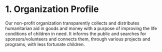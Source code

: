 # 1. Organization Profile

Our non-profit organization transparently collects and distributes humanitarian aid in goods and money with a purpose of improving the life conditions of children in need. It informs the public and searches for sponsors/volunteers and connects them, through various projects and programs, with less fortunate children.

